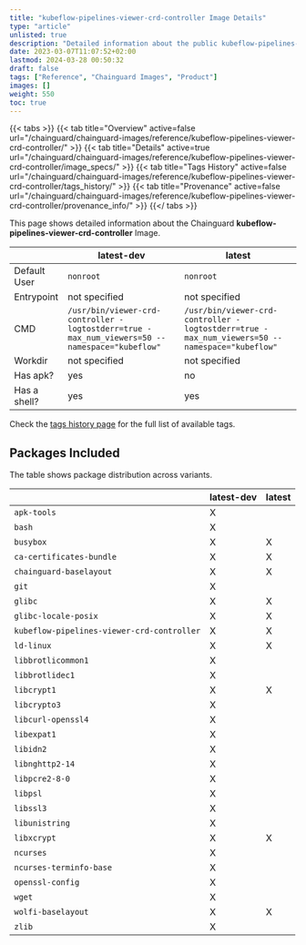 ```yaml
---
title: "kubeflow-pipelines-viewer-crd-controller Image Details"
type: "article"
unlisted: true
description: "Detailed information about the public kubeflow-pipelines-viewer-crd-controller Chainguard Image."
date: 2023-03-07T11:07:52+02:00
lastmod: 2024-03-28 00:50:32
draft: false
tags: ["Reference", "Chainguard Images", "Product"]
images: []
weight: 550
toc: true
---
```


{{< tabs >}}
{{< tab title="Overview" active=false url="/chainguard/chainguard-images/reference/kubeflow-pipelines-viewer-crd-controller/" >}}
{{< tab title="Details" active=true url="/chainguard/chainguard-images/reference/kubeflow-pipelines-viewer-crd-controller/image_specs/" >}}
{{< tab title="Tags History" active=false url="/chainguard/chainguard-images/reference/kubeflow-pipelines-viewer-crd-controller/tags_history/" >}}
{{< tab title="Provenance" active=false url="/chainguard/chainguard-images/reference/kubeflow-pipelines-viewer-crd-controller/provenance_info/" >}}
{{</ tabs >}}

This page shows detailed information about the Chainguard **kubeflow-pipelines-viewer-crd-controller** Image.

|              | latest-dev                                                                                    | latest                                                                                        |
|--------------|-----------------------------------------------------------------------------------------------|-----------------------------------------------------------------------------------------------|
| Default User | `nonroot`                                                                                     | `nonroot`                                                                                     |
| Entrypoint   | not specified                                                                                 | not specified                                                                                 |
| CMD          | `/usr/bin/viewer-crd-controller -logtostderr=true -max_num_viewers=50 --namespace="kubeflow"` | `/usr/bin/viewer-crd-controller -logtostderr=true -max_num_viewers=50 --namespace="kubeflow"` |
| Workdir      | not specified                                                                                 | not specified                                                                                 |
| Has apk?     | yes                                                                                           | no                                                                                            |
| Has a shell? | yes                                                                                           | yes                                                                                           |

Check the [tags history page](/chainguard/chainguard-images/reference/kubeflow-pipelines-viewer-crd-controller/tags_history/) for the full list of available tags.

## Packages Included
The table shows package distribution across variants.

|                                            | latest-dev | latest |
|--------------------------------------------|------------|--------|
| `apk-tools`                                | X          |        |
| `bash`                                     | X          |        |
| `busybox`                                  | X          | X      |
| `ca-certificates-bundle`                   | X          | X      |
| `chainguard-baselayout`                    | X          | X      |
| `git`                                      | X          |        |
| `glibc`                                    | X          | X      |
| `glibc-locale-posix`                       | X          | X      |
| `kubeflow-pipelines-viewer-crd-controller` | X          | X      |
| `ld-linux`                                 | X          | X      |
| `libbrotlicommon1`                         | X          |        |
| `libbrotlidec1`                            | X          |        |
| `libcrypt1`                                | X          | X      |
| `libcrypto3`                               | X          |        |
| `libcurl-openssl4`                         | X          |        |
| `libexpat1`                                | X          |        |
| `libidn2`                                  | X          |        |
| `libnghttp2-14`                            | X          |        |
| `libpcre2-8-0`                             | X          |        |
| `libpsl`                                   | X          |        |
| `libssl3`                                  | X          |        |
| `libunistring`                             | X          |        |
| `libxcrypt`                                | X          | X      |
| `ncurses`                                  | X          |        |
| `ncurses-terminfo-base`                    | X          |        |
| `openssl-config`                           | X          |        |
| `wget`                                     | X          |        |
| `wolfi-baselayout`                         | X          | X      |
| `zlib`                                     | X          |        |

